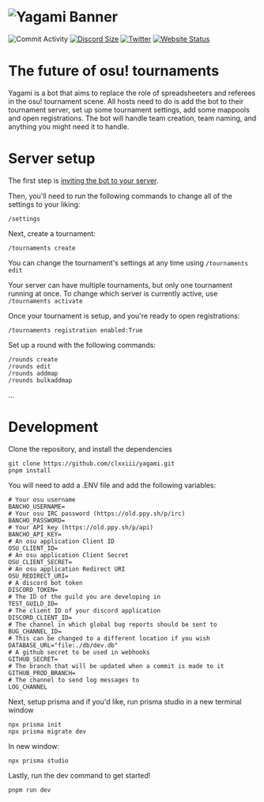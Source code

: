 # ![Yagami Banner](https://i.imgur.com/YRiIrgs.png)

![Commit Activity](https://img.shields.io/github/commit-activity/w/clxxiii/yagami?style=for-the-badge&color=F34E87&label=commits)
[![Discord Size](https://img.shields.io/discord/958473297106985010?label=Discord&style=for-the-badge&color=F34E87&logo=discord)](https://yagami.clxxiii.dev/discord)
[![Twitter](https://img.shields.io/twitter/follow/clxxiii1?color=F34E87&label=Follow%20the%20dev&logo=Twitter&style=for-the-badge)](https://twitter.com/clxxiii1)
[![Website Status](https://img.shields.io/website?style=for-the-badge&url=https%3A%2F%2Fyagami.clxxiii.dev&up_color=F34E87&down_color=darkred)](https://yagami.clxxiii.dev)

# The future of osu! tournaments

Yagami is a bot that aims to replace the role of spreadsheeters and referees in the osu! tournament scene. All hosts need to do is add the bot to their tournament server, set up some tournament settings, add some mappools and open registrations. The bot will handle team creation, team naming, and anything you might need it to handle.

# Server setup

The first step is [inviting the bot to your server](https://yagami.clxxiii.dev/invite).

Then, you'll need to run the following commands to change all of the settings to your liking:

```
/settings
```

Next, create a tournament:

```
/tournaments create
```

You can change the tournament's settings at any time using `/tournaments edit`

Your server can have multiple tournaments, but only one tournament running at once.
To change which server is currently active, use `/tournaments activate`

Once your tournament is setup, and you're ready to open registrations:

```
/tournaments registration enabled:True
```

Set up a round with the following commands:

```
/rounds create
/rounds edit
/rounds addmap
/rounds bulkaddmap
```

...

# Development

Clone the repository, and install the dependencies

```
git clone https://github.com/clxxiii/yagami.git
pnpm install
```

You will need to add a .ENV file and add the following variables:

```env
# Your osu username
BANCHO_USERNAME=
# Your osu IRC password (https://old.ppy.sh/p/irc)
BANCHO_PASSWORD=
# Your API key (https://old.ppy.sh/p/api)
BANCHO_API_KEY=
# An osu application Client ID
OSU_CLIENT_ID=
# An osu application Client Secret
OSU_CLIENT_SECRET=
# An osu application Redirect URI
OSU_REDIRECT_URI=
# A discord bot token
DISCORD_TOKEN=
# The ID of the guild you are developing in
TEST_GUILD_ID=
# The client ID of your discord application
DISCORD_CLIENT_ID=
# The channel in which global bug reports should be sent to
BUG_CHANNEL_ID=
# This can be changed to a different location if you wish
DATABASE_URL="file:./db/dev.db"
# A github secret to be used in webhooks
GITHUB_SECRET=
# The branch that will be updated when a commit is made to it
GITHUB_PROD_BRANCH=
# The channel to send log messages to
LOG_CHANNEL
```

Next, setup prisma and if you'd like, run prisma studio in a new terminal window

```
npx prisma init
npx prisma migrate dev
```

In new window:

```
npx prisma studio
```

Lastly, run the dev command to get started!

```
pnpm run dev
```
